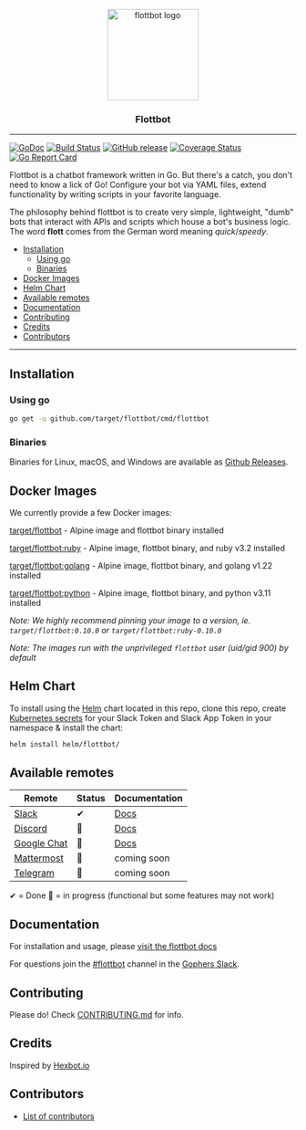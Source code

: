 <p align="center">
<img alt="flottbot logo" src="https://i.imgur.com/P9NI00w.png" height="160" />

<h3 align="center">Flottbot</h3>
</p>

---

[![GoDoc](https://godoc.org/github.com/target/flottbot?status.svg)](https://godoc.org/github.com/target/flottbot)
[![Build Status](https://github.com/target/flottbot/workflows/release/badge.svg)](https://github.com/target/flottbot/workflows/release)
[![GitHub release](https://img.shields.io/github/release/target/flottbot.svg)](https://github.com/target/flottbot/releases/latest)
[![Coverage Status](https://coveralls.io/repos/target/flottbot/badge.svg)](https://coveralls.io/r/target/flottbot)
[![Go Report Card](https://goreportcard.com/badge/github.com/target/flottbot)](https://goreportcard.com/report/github.com/target/flottbot)

Flottbot is a chatbot framework written in Go. But there's a catch, you don't need to know a lick of Go! Configure your bot via YAML files, extend functionality by writing scripts in your favorite language.

The philosophy behind flottbot is to create very simple, lightweight, "dumb" bots that interact with APIs and scripts which house a bot's business logic. The word **flott** comes from the German word meaning _quick_/_speedy_.

- [Installation](#installation)
  - [Using go](#using-go)
  - [Binaries](#binaries)
- [Docker Images](#docker-images)
- [Helm Chart](#helm-chart)
- [Available remotes](#available-remotes)
- [Documentation](#documentation)
- [Contributing](#contributing)
- [Credits](#credits)
- [Contributors](#contributors)

---

## Installation

### Using go

```sh
go get -u github.com/target/flottbot/cmd/flottbot
```

### Binaries

Binaries for Linux, macOS, and Windows are available as [Github Releases](https://github.com/target/flottbot/releases/latest).

## Docker Images

We currently provide a few Docker images:

[target/flottbot](https://hub.docker.com/r/target/flottbot) - Alpine image and flottbot binary installed

[target/flottbot:ruby](https://hub.docker.com/r/target/flottbot) - Alpine image, flottbot binary, and ruby v3.2 installed

[target/flottbot:golang](https://hub.docker.com/r/target/flottbot) - Alpine image, flottbot binary, and golang v1.22 installed

[target/flottbot:python](https://hub.docker.com/r/target/flottbot) - Alpine image, flottbot binary, and python v3.11 installed

_Note: We highly recommend pinning your image to a version, ie. `target/flottbot:0.10.0` or `target/flottbot:ruby-0.10.0`_

_Note: The images run with the unprivileged `flottbot` user (uid/gid 900) by default_

## Helm Chart

To install using the [Helm](https://helm.sh/) chart located in this repo, clone this repo, create [Kubernetes secrets](https://kubernetes.io/docs/concepts/configuration/secret/) for your Slack Token and Slack App Token in your namespace & install the chart:

```sh
helm install helm/flottbot/
```

## Available remotes

| Remote                                                     | Status | Documentation                                                      |
| ---------------------------------------------------------- | ------ | ------------------------------------------------------------------ |
| [Slack](https://slack.com)                                 | ✔      | [Docs](https://target.github.io/flottbot-docs/basics/slack/)       |
| [Discord](https://discordapp.com)                          | 🚧      | [Docs](https://target.github.io/flottbot-docs/basics/discord/)     |
| [Google Chat](https://workspace.google.com/products/chat/) | 🚧      | [Docs](https://target.github.io/flottbot-docs/basics/google-chat/) |
| [Mattermost](https://mattermost.com/)                      | 🚧      | coming soon                                                        |
| [Telegram](https://telegram.org)                           | 🚧      | coming soon                                                        |

✔ = Done 🚧 = in progress (functional but some features may not work)

## Documentation

For installation and usage, please [visit the flottbot docs](https://target.github.io/flottbot-docs/)

For questions join the [#flottbot](https://gophers.slack.com/messages/flottbot/) channel in the [Gophers Slack](https://invite.slack.golangbridge.org/).

## Contributing

Please do! Check [CONTRIBUTING.md](./.github/CONTRIBUTING.md) for info.

## Credits

Inspired by [Hexbot.io](https://github.com/mmcquillan/hex)

## Contributors

* [List of contributors](https://github.com/target/flottbot/graphs/contributors)
